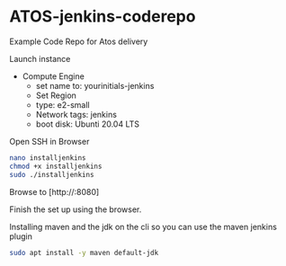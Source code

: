 # ATOS-jenkins-coderepo
Example Code Repo for Atos delivery

Launch instance
- Compute Engine
  - set name to: yourinitials-jenkins
  - Set Region
  - type: e2-small
  - Network tags: jenkins
  - boot disk: Ubunti 20.04 LTS

Open SSH in Browser

```bash
nano installjenkins
chmod +x installjenkins
sudo ./installjenkins
```


Browse to [http://<your-external-ip>:8080]

Finish the set up using the browser.

Installing maven and the jdk on the cli so you can use the maven jenkins plugin

```bash
sudo apt install -y maven default-jdk
```
